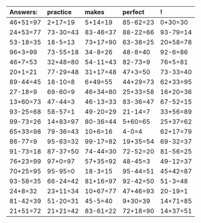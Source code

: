 | Answers: | practice | makes | perfect | ! |
| :--- | :--- | :--- | :--- | :--- |
| 46+51=97 | 2+17=19 | 5+14=19 | 85-62=23 | 0+30=30 | 
| 24+53=77 | 73-30=43 | 83-46=37 | 88-22=66 | 93-79=14 | 
| 53-18=35 | 18-5=13 | 73+17=90 | 63-38=25 | 20+58=78 | 
| 96+3=99 | 73-55=18 | 34-8=26 | 48-8=40 | 92-6=86 | 
| 46+7=53 | 32+48=80 | 54-11=43 | 82-73=9 | 76+5=81 | 
| 20+1=21 | 77-29=48 | 31+17=48 | 47+3=50 | 73-33=40 | 
| 89-44=45 | 18-10=8 | 6+49=55 | 44+29=73 | 62+33=95 | 
| 27-18=9 | 69-60=9 | 46+34=80 | 25+33=58 | 16+20=36 | 
| 13+60=73 | 47-44=3 | 46-13=33 | 83-36=47 | 67-52=15 | 
| 93-25=68 | 58-57=1 | 49-20=29 | 21-14=7 | 33+56=89 | 
| 99-73=26 | 14+83=97 | 80-36=44 | 5+60=65 | 25+37=62 | 
| 65+33=98 | 79-36=43 | 10+6=16 | 4-0=4 | 62+17=79 | 
| 86-77=9 | 95-63=32 | 99-17=82 | 19+35=54 | 69-32=37 | 
| 91-73=18 | 87-37=50 | 74-44=30 | 72-52=20 | 81-56=25 | 
| 76+23=99 | 97+0=97 | 57+35=92 | 48-45=3 | 49-12=37 | 
| 70+25=95 | 95-95=0 | 18-3=15 | 95-44=51 | 45+42=87 | 
| 93-58=35 | 66-24=42 | 81+16=97 | 92-42=50 | 51-3=48 | 
| 24+8=32 | 23+11=34 | 10+67=77 | 47+46=93 | 20-19=1 | 
| 81-42=39 | 51-20=31 | 45-5=40 | 9+30=39 | 14+71=85 | 
| 21+51=72 | 21+21=42 | 83-61=22 | 72+18=90 | 14+37=51 | 
